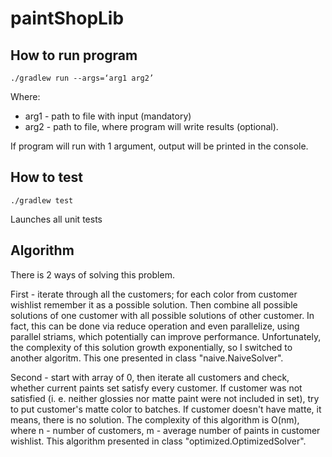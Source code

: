 # paintShopLib

## How to run program
    ./gradlew run --args=‘arg1 arg2’
Where:
* arg1 - path to file with input (mandatory)
* arg2 - path to file, where program will write results (optional). 

If program will run with 1 argument, output will be printed in the console.

## How to test
    ./gradlew test
Launches all unit tests

## Algorithm
There is 2 ways of solving this problem.

First - iterate through all the customers; for each color from customer wishlist remember it as a possible solution. Then combine all possible solutions of one customer with all possible solutions of other customer. In fact, this can be done
via reduce operation and even parallelize, using parallel striams, which potentially can improve performance. Unfortunately,
the complexity of this solution growth exponentially, so I switched to another algoritm. This one presented in class "naive.NaiveSolver".

Second - start with array of 0, then iterate all customers and check, whether current paints set satisfy every customer.
If customer was not satisfied (i. e. neither glossies nor matte paint were not included in set), try to put customer's matte color to batches. If customer doesn't have matte, it means, there is no solution. The complexity of this algorithm is O(nm), where n - number of customers, m - average number of paints in customer wishlist. This algorithm presented in class "optimized.OptimizedSolver".
